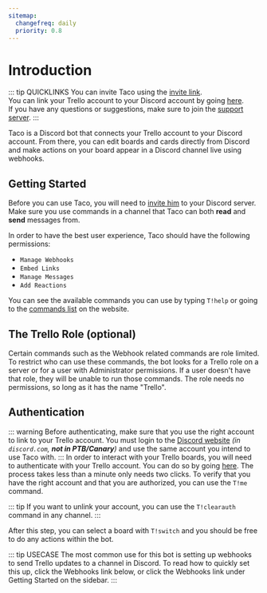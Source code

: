 ```yaml
---
sitemap:
  changefreq: daily
  priority: 0.8
---
```


# Introduction

::: tip QUICKLINKS
You can invite Taco using the [invite link](/bot).  
You can link your Trello account to your Discord account by going [here](/auth).  
If you have any questions or suggestions, make sure to join the [support server](/support).
:::

Taco is a Discord bot that connects your Trello account to your Discord account. From there, you can edit boards and cards directly from Discord and make actions on your board appear in a Discord channel live using webhooks.

## Getting Started

Before you can use Taco, you will need to [invite him](/bot) to your Discord server. Make sure you use commands in a channel that Taco can both **read** and **send** messages from.

In order to have the best user experience, Taco should have the following permissions:
- `Manage Webhooks`
- `Embed Links`
- `Manage Messages`
- `Add Reactions`

You can see the available commands you can use by typing `T!help` or going to the [commands list](/commands) on the website.

## The Trello Role (optional)

Certain commands such as the Webhook related commands are role limited. To restrict who can use these commands, the bot looks for a Trello role on a server or for a user with Administrator permissions. If a user doesn't have that role, they will be unable to run those commands. 
The role needs no permissions, so long as it has the name "Trello".


## Authentication
::: warning
Before authenticating, make sure that you use the right account to link to your Trello account. You must login to the [Discord website](https://discord.com) *(in `discord.com`, **not in PTB/Canary**)* and use the same account you intend to use Taco with.
:::
In order to interact with your Trello boards, you will need to authenticate with your Trello account. You can do so by going [here](/auth). The process takes less than a minute only needs two clicks. To verify that you have the right account and that you are authorized, you can use the `T!me` command.

::: tip
If you want to unlink your account, you can use the `T!clearauth` command in any channel.
:::


After this step, you can select a board with `T!switch` and you should be free to do any actions within the bot.

::: tip USECASE
The most common use for this bot is setting up webhooks to send Trello updates to a channel in Discord. To read how to quickly set this up, click the Webhooks link below, or click the Webhooks link under Getting Started on the sidebar.
:::
